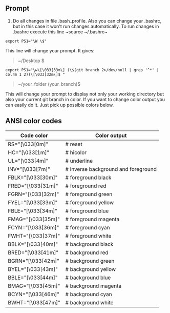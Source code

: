 ## Prompt

1. Do all changes in file .bash_profile. Also you can change your .bashrc, but in this case it won't run changes automatically. To run changes in .bashrc execute this line ~source ~/.bashrc~
```
export PS1="\W \$"
```
This line will change your prompt. It gives: 
> ~/Desktop $ 

```
export PS1="\w\[\033[33m\] (\$(git branch 2>/dev/null | grep '^*' | colrm 1 2))\[\033[32m\]$ "
```

> ~/your_folder (your_branch)$ 

This will change your prompt to display not only your working directory but also your current git branch in color. If you want to change color output you can easily do it. Just pick up possible colors below.

## ANSI color codes

| Code color  | Color output |
| ------------- | ------------- |
| RS="\[\033[0m\]"  | # reset |
| HC="\[\033[1m\]"  | # hicolor  |
| UL="\[\033[4m\]"  | # underline |
| INV="\[\033[7m\]"  | # inverse background and foreground  |
| FBLK="\[\033[30m\]"  | # foreground black  |
| FRED="\[\033[31m\]"  | # foreground red  |
| FGRN="\[\033[32m\]"  | # foreground green |
| FYEL="\[\033[33m\]"  | # foreground yellow  |
| FBLE="\[\033[34m\]"  | # foreground blue  |
| FMAG="\[\033[35m\]"  | # foreground magenta  |
| FCYN="\[\033[36m\]"  | # foreground cyan  |
| FWHT="\[\033[37m\]" | # foreground white  |
| BBLK="\[\033[40m\]"  | # background black  |
| BRED="\[\033[41m\]"  | # background red  |
| BGRN="\[\033[42m\]"  | # background green |
| BYEL="\[\033[43m\]"  | # background yellow  |
| BBLE="\[\033[44m\]"  | # background blue  |
| BMAG="\[\033[45m\]" | # background magenta  |
| BCYN="\[\033[46m\]"  | # background cyan  |
| BWHT="\[\033[47m\]"  | # background white  |
